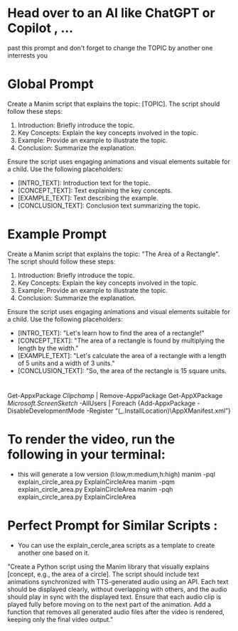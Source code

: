 # Head over to an AI like ChatGPT or Copilot , ...

past this prompt and don't forget to change the TOPIC by another one interrests you

# Global Prompt

Create a Manim script that explains the topic: [TOPIC]. The script should follow these steps:

1. Introduction: Briefly introduce the topic.
2. Key Concepts: Explain the key concepts involved in the topic.
3. Example: Provide an example to illustrate the topic.
4. Conclusion: Summarize the explanation.

Ensure the script uses engaging animations and visual elements suitable for a child. Use the following placeholders:

- [INTRO_TEXT]: Introduction text for the topic.
- [CONCEPT_TEXT]: Text explaining the key concepts.
- [EXAMPLE_TEXT]: Text describing the example.
- [CONCLUSION_TEXT]: Conclusion text summarizing the topic.

# Example Prompt

Create a Manim script that explains the topic: "The Area of a Rectangle". The script should follow these steps:

1. Introduction: Briefly introduce the topic.
2. Key Concepts: Explain the key concepts involved in the topic.
3. Example: Provide an example to illustrate the topic.
4. Conclusion: Summarize the explanation.

Ensure the script uses engaging animations and visual elements suitable for a child. Use the following placeholders:

- [INTRO_TEXT]: "Let's learn how to find the area of a rectangle!"
- [CONCEPT_TEXT]: "The area of a rectangle is found by multiplying the length by the width."
- [EXAMPLE_TEXT]: "Let's calculate the area of a rectangle with a length of 5 units and a width of 3 units."
- [CONCLUSION_TEXT]: "So, the area of the rectangle is 15 square units.

#

Get-AppxPackage _Clipchamp_ | Remove-AppxPackage
Get-AppXPackage _Microsoft.ScreenSketch_ -AllUsers | Foreach {Add-AppxPackage -DisableDevelopmentMode -Register “$($\_.InstallLocation)\AppXManifest.xml”}

# To render the video, run the following in your terminal:

- this will generate a low version (l:low,m:medium,h:high)
  manim -pql explain_circle_area.py ExplainCircleArea
  manim -pqm explain_circle_area.py ExplainCircleArea
  manim -pqh explain_circle_area.py ExplainCircleArea

# Perfect Prompt for Similar Scripts :

- You can use the explain_cercle_area scripts as a template to create another one based on it.

"Create a Python script using the Manim library that visually explains [concept, e.g., the area of a circle]. The script should include text animations synchronized with TTS-generated audio using an API. Each text should be displayed clearly, without overlapping with others, and the audio should play in sync with the displayed text. Ensure that each audio clip is played fully before moving on to the next part of the animation. Add a function that removes all generated audio files after the video is rendered, keeping only the final video output."
